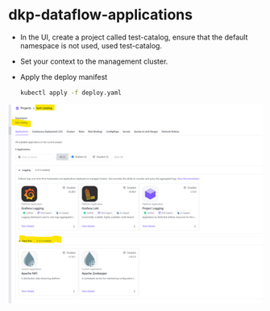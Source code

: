 # dkp-dataflow-applications

- In the UI, create a project called test-catalog, ensure that the default namespace is not used, used test-catalog.
  
- Set your context to the management cluster.
  
- Apply the deploy manifest
  
    ```bash
    kubectl apply -f deploy.yaml
    ```

<p align="center">
<img align="left" width="1000"src="admin/screenshot.png">
</p>